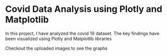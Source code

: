 # Covid Data Analysis using Plotly and Matplotlib

In this project, I have analyzed the covid 19 dataset.
The key findings have been visualized using Plotly and Matplotlib libraries

Checkout the uploaded images to see the graphs
